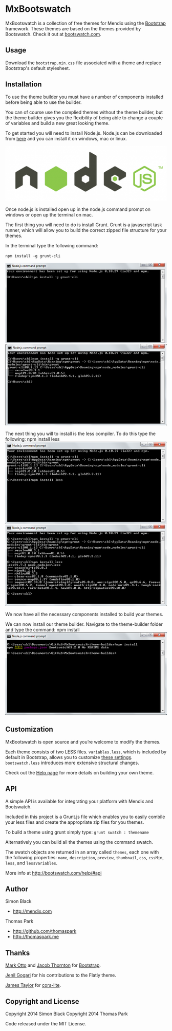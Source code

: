 MxBootswatch
==========

MxBootswatch is a collection of free themes for Mendix using the [Bootstrap](http://getbootstrap.com/) framework. These themes are based on the themes provided by Bootswatch. Check it out at [bootswatch.com](http://bootswatch.com).

Usage
-----
Download the `bootstrap.min.css` file associated with a theme and replace Bootstrap's default stylesheet.


Installation
-----
To use the theme builder you must have a number of components installed before being able to use the builder.

You can of course use the complied themes without the theme builder, but the theme builder gives you the flexibility of being able to change a couple of variables and build a new great looking theme.

To get started you will need to install Node.js. Node.js can be downloaded from [here](http://nodejs.org/) and you can install it on windows, mac or linux.

<img src="images/nodejs_logo_light.png"/>

Once node.js is installed open up in the node.js command prompt on windows or open up the terminal on mac.

The first thing you will need to do is install Grunt. Grunt is a javascript task runner, which will allow you to build the correct zipped file structure for your themes.

In the terminal type the following command:

`npm install -g grunt-cli`

<img src="images/install-grunt-cli.PNG"/>

<img src="images/installed-grunt-cli.PNG"/>

The next thing you will to install is the less compiler.
To do this type the following:
npm install less
<img src="images/install-less.PNG"/>
<img src="images/installed-less.PNG"/>

We now have all the necessary components installed to build your themes.

We can now install our theme builder. Navigate to the theme-builder folder and type the command:
npm install
<img src="images/install-theme-builder.PNG"/>


Customization
------
MxBootswatch is open source and you’re welcome to modify the themes.

Each theme consists of two LESS files. `variables.less`, which is included by default in Bootstrap, allows you to customize [these settings](http://getbootstrap.com/customize/#less-variables). `bootswatch.less` introduces more extensive structural changes.

Check out the [Help page](http://bootswatch.com/help/) for more details on building your own theme.

API
-----

A simple API is available for integrating your platform with Mendix and Bootswatch.

Included in this project is a Grunt.js file which enables you to easily combile your less files and create the appropriate zip files for you themes.

To build a theme using grunt simply type:
`grunt swatch : themename`

Alternatively you can build all the themes using the command swatch.

The swatch objects are returned in an array called `themes`, each one with the following properties:  `name`, `description`, `preview`, `thumbnail`, `css`, `cssMin`, `less`, and `lessVariables`.

More info at http://bootswatch.com/help/#api

Author
------
Simon Black
+ http://mendix.com

Thomas Park

+ http://github.com/thomaspark
+ http://thomaspark.me

Thanks
------
[Mark Otto](http://github.com/markdotto) and [Jacob Thornton](http://github.com/fat) for [Bootstrap](https://github.com/twitter/bootstrap).

[Jenil Gogari](http://www.jgog.in/) for his contributions to the Flatly theme.

[James Taylor](http://github.com/jostylr) for [cors-lite](https://github.com/jostylr/cors-lite).


Copyright and License
----
Copyright 2014 Simon Black
Copyright 2014 Thomas Park

Code released under the MIT License.

